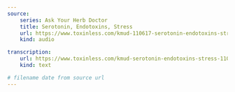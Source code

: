 ```yaml
---
source:
    series: Ask Your Herb Doctor
    title: Serotonin, Endotoxins, Stress
    url: https://www.toxinless.com/kmud-110617-serotonin-endotoxins-stress.mp3
    kind: audio

transcription:
    url: https://www.toxinless.com/kmud-serotonin-endotoxins-stress-110617.doc
    kind: text

# filename date from source url
---
```

